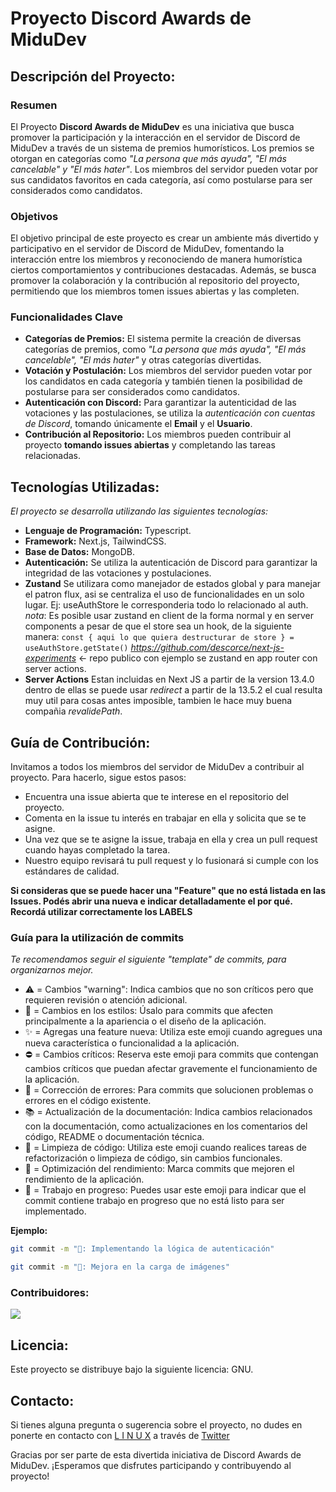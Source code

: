 # Proyecto Discord Awards de MiduDev

## Descripción del Proyecto:

### Resumen

El Proyecto **Discord Awards de MiduDev** es una iniciativa que busca promover la participación y la interacción en el servidor de Discord de MiduDev a través de un sistema de premios humorísticos. Los premios se otorgan en categorías como _"La persona que más ayuda", "El más cancelable" y "El más hater"_.
Los miembros del servidor pueden votar por sus candidatos favoritos en cada categoría, así como postularse para ser considerados como candidatos.

### Objetivos

El objetivo principal de este proyecto es crear un ambiente más divertido y participativo en el servidor de Discord de MiduDev,
fomentando la interacción entre los miembros y reconociendo de manera humorística ciertos comportamientos y contribuciones destacadas.
Además, se busca promover la colaboración y la contribución al repositorio del proyecto,
permitiendo que los miembros tomen issues abiertas y las completen.

### Funcionalidades Clave

- **Categorías de Premios:** El sistema permite la creación de diversas categorías de premios, como _"La persona que más ayuda", "El más cancelable", "El más hater"_ y otras categorías divertidas.
- **Votación y Postulación:** Los miembros del servidor pueden votar por los candidatos en cada categoría y también tienen la posibilidad de postularse para ser considerados como candidatos.
- **Autenticación con Discord:** Para garantizar la autenticidad de las votaciones y las postulaciones, se utiliza la _autenticación con cuentas de Discord_, tomando únicamente el **Email** y el **Usuario**.
- **Contribución al Repositorio:** Los miembros pueden contribuir al proyecto **tomando issues abiertas** y completando las tareas relacionadas.

## Tecnologías Utilizadas:

_El proyecto se desarrolla utilizando las siguientes tecnologías:_

- **Lenguaje de Programación:** Typescript.
- **Framework:** Next.js, TailwindCSS.
- **Base de Datos:** MongoDB.
- **Autenticación:** Se utiliza la autenticación de Discord para garantizar la integridad de las votaciones y postulaciones.
- **Zustand** Se utilizara como manejador de estados global y para manejar el patron flux, asi se centraliza el uso de funcionalidades en un solo lugar. Ej: useAuthStore le 	corresponderia todo lo relacionado al auth. *nota*: Es posible usar zustand en client de la forma normal y en server components a pesar de que el store sea un hook, de la siguiente manera: 
	`const { aqui lo que quiera destructurar de store } = useAuthStore.getState()`
	*https://github.com/descorce/next-js-experiments* <- repo publico con ejemplo se zustand en app router con server actions.
- **Server Actions** Estan incluidas en Next JS a partir de la version 13.4.0	dentro de ellas se puede usar *redirect* a partir de la 13.5.2 el cual resulta muy util para cosas antes imposible, tambien le hace muy buena compañia *revalidePath*.

## Guía de Contribución:

Invitamos a todos los miembros del servidor de MiduDev a contribuir al proyecto. Para hacerlo, sigue estos pasos:

- Encuentra una issue abierta que te interese en el repositorio del proyecto.
- Comenta en la issue tu interés en trabajar en ella y solicita que se te asigne.
- Una vez que se te asigne la issue, trabaja en ella y crea un pull request cuando hayas completado la tarea.
- Nuestro equipo revisará tu pull request y lo fusionará si cumple con los estándares de calidad.

**Si consideras que se puede hacer una "Feature" que no está listada en las Issues. Podés abrir una nueva e indicar detalladamente el por qué. Recordá utilizar correctamente los LABELS**

### Guía para la utilización de commits

_Te recomendamos seguir el siguiente "template" de commits, para organizarnos mejor._

- ⚠️ = Cambios "warning": Indica cambios que no son críticos pero que requieren revisión o atención adicional.
- 🌈 = Cambios en los estilos: Úsalo para commits que afecten principalmente a la apariencia o el diseño de la aplicación.
- ✨ = Agregas una feature nueva: Utiliza este emoji cuando agregues una nueva característica o funcionalidad a la aplicación.
- ⛔ = Cambios críticos: Reserva este emoji para commits que contengan cambios críticos que puedan afectar gravemente el funcionamiento de la aplicación.
- 🐛 = Corrección de errores: Para commits que solucionen problemas o errores en el código existente.
- 📚 = Actualización de la documentación: Indica cambios relacionados con la documentación, como actualizaciones en los comentarios del código, README o documentación técnica.
- 🧹 = Limpieza de código: Utiliza este emoji cuando realices tareas de refactorización o limpieza de código, sin cambios funcionales.
- 🚀 = Optimización del rendimiento: Marca commits que mejoren el rendimiento de la aplicación.
- 🚧 = Trabajo en progreso: Puedes usar este emoji para indicar que el commit contiene trabajo en progreso que no está listo para ser implementado.

**Ejemplo:**

```bash
git commit -m "🚧: Implementando la lógica de autenticación"
```

```bash
git commit -m "🚀: Mejora en la carga de imágenes"
```

### Contribuidores:

<a href="https://github.com/GeraAlcantara/Votaciones_Premios_Front_end/graphs/contributors">
  <img src="https://contrib.rocks/image?repo=GeraAlcantara/Votaciones_Premios_Front_end" />
</a>

## Licencia:

Este proyecto se distribuye bajo la siguiente licencia: GNU.

## Contacto:

Si tienes alguna pregunta o sugerencia sobre el proyecto, no dudes en ponerte en contacto con [L I N U X](https://github.com/linuxmobile) a través de [Twitter](https://twitter.com/linuxmobileok)

Gracias por ser parte de esta divertida iniciativa de Discord Awards de MiduDev. ¡Esperamos que disfrutes participando y contribuyendo al proyecto!
